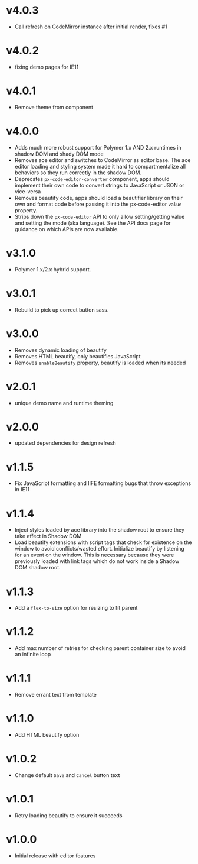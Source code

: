 v4.0.3
==================
* Call refresh on CodeMirror instance after initial render, fixes #1

v4.0.2
==================
* fixing demo pages for IE11

v4.0.1
==================
* Remove theme from component

v4.0.0
==================
* Adds much more robust support for Polymer 1.x AND 2.x runtimes in shadow DOM
  and shady DOM mode
* Removes ace editor and switches to CodeMirror as editor base. The ace editor
  loading and styling system made it hard to compartmentalize all behaviors
  so they run correctly in the shadow DOM.
* Deprecates `px-code-editor-converter` component, apps should implement their
  own code to convert strings to JavaScript or JSON or vice-versa
* Removes beautify code, apps should load a beautifier library on their own
  and format code before passing it into the px-code-editor `value` property.
* Strips down the `px-code-editor` API to only allow setting/getting value
  and setting the mode (aka language). See the API docs page for guidance
  on which APIs are now available.

v3.1.0
==================
* Polymer 1.x/2.x hybrid support.

v3.0.1
==================
* Rebuild to pick up correct button sass.

v3.0.0
==================
* Removes dynamic loading of beautify
* Removes HTML beautify, only beautifies JavaScript
* Removes `enableBeautify` property, beautify is loaded when its needed

v2.0.1
==================
* unique demo name and runtime theming

v2.0.0
==================
* updated dependencies for design refresh

v1.1.5
==================
* Fix JavaScript formatting and IIFE formatting bugs that throw exceptions in IE11

v1.1.4
==================
* Inject styles loaded by ace library into the shadow root to ensure they take effect in Shadow DOM
* Load beautify extensions with script tags that check for existence on the window to avoid conflicts/wasted effort. Initialize beautify by listening for an event on the window. This is necessary because they were previously loaded with link tags which do not work inside a Shadow DOM shadow root.

v1.1.3
==================
* Add a `flex-to-size` option for resizing to fit parent

v1.1.2
==================
* Add max number of retries for checking parent container size to avoid an infinite loop

v1.1.1
==================
* Remove errant text from template

v1.1.0
==================
* Add HTML beautify option

v1.0.2
==================
* Change default `Save` and `Cancel` button text

v1.0.1
==================
* Retry loading beautify to ensure it succeeds

v1.0.0
==================
* Initial release with editor features
